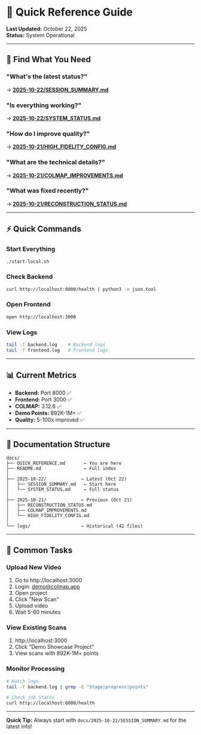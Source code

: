 # 🚀 Quick Reference Guide

**Last Updated:** October 22, 2025  
**Status:** System Operational

---

## 📍 Find What You Need

### "What's the latest status?"
→ **[2025-10-22/SESSION_SUMMARY.md](./2025-10-22/SESSION_SUMMARY.md)**

### "Is everything working?"
→ **[2025-10-22/SYSTEM_STATUS.md](./2025-10-22/SYSTEM_STATUS.md)**

### "How do I improve quality?"
→ **[2025-10-21/HIGH_FIDELITY_CONFIG.md](./2025-10-21/HIGH_FIDELITY_CONFIG.md)**

### "What are the technical details?"
→ **[2025-10-21/COLMAP_IMPROVEMENTS.md](./2025-10-21/COLMAP_IMPROVEMENTS.md)**

### "What was fixed recently?"
→ **[2025-10-21/RECONSTRUCTION_STATUS.md](./2025-10-21/RECONSTRUCTION_STATUS.md)**

---

## ⚡ Quick Commands

### Start Everything
```bash
./start-local.sh
```

### Check Backend
```bash
curl http://localhost:8000/health | python3 -m json.tool
```

### Open Frontend
```bash
open http://localhost:3000
```

### View Logs
```bash
tail -f backend.log    # Backend logs
tail -f frontend.log   # Frontend logs
```

---

## 📊 Current Metrics

- **Backend:** Port 8000 ✅
- **Frontend:** Port 3000 ✅
- **COLMAP:** 3.12.6 ✅
- **Demo Points:** 892K-1M+ ✅
- **Quality:** 5-100x improved ✅

---

## 📁 Documentation Structure

```
docs/
├── QUICK_REFERENCE.md       ← You are here
├── README.md                ← Full index
│
├── 2025-10-22/             ← Latest (Oct 22)
│   ├── SESSION_SUMMARY.md   ← Start here
│   └── SYSTEM_STATUS.md     ← Full status
│
├── 2025-10-21/             ← Previous (Oct 21)
│   ├── RECONSTRUCTION_STATUS.md
│   ├── COLMAP_IMPROVEMENTS.md
│   └── HIGH_FIDELITY_CONFIG.md
│
└── logs/                   ← Historical (42 files)
```

---

## 🎯 Common Tasks

### Upload New Video
1. Go to http://localhost:3000
2. Login: demo@colmap.app
3. Open project
4. Click "New Scan"
5. Upload video
6. Wait 5-60 minutes

### View Existing Scans
1. http://localhost:3000
2. Click "Demo Showcase Project"
3. View scans with 892K-1M+ points

### Monitor Processing
```bash
# Watch logs
tail -f backend.log | grep -E "Stage|progress|points"

# Check job status
curl http://localhost:8000/health
```

---

**Quick Tip:** Always start with `docs/2025-10-22/SESSION_SUMMARY.md` for the latest info!

